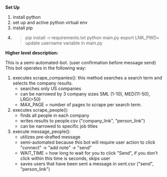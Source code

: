 **Set Up**

1. install python
2. set up and active python virtual env
3. install pip
4. > pip install -r requirements.txt
   > python main.py
   > export LNK_PWD=<your linkedIn password>
   > update username variable in main.py

**Higher level description:**

This is a semi-automated-bot.  (user confirmation before message send) 
This bot operates in the following way:
1. executes scrape_companies(): this method searches a search term and selects the company results.
   - searches only US companies
   - can be narrowed by 3 company sizes SML (1-10), MED(11-50), LRG(>50)
   - MAX_PAGE = number of pages to scrape per search term.
2. executes scrape_people():
   - finds all people in each company
   - writes results to people.csv ("company_link", "person_link")
   - can be narrowed to specific job titles
3. execute message_people():
   - utilizes pre-drafted message
   - semi-automated because this bot will require user action to click "connect" -> "add note" -> "send"
   - WAIT_TIME = how long to wait for you to click "Send", if you don't click within this time is seconds, skips user
   - saves users that have been sent a message in sent.csv ("send", "person_link")